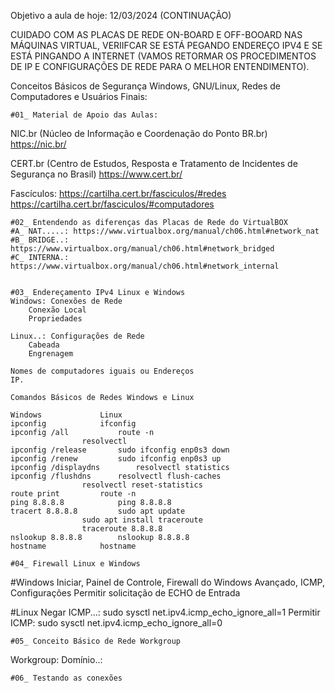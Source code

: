Objetivo a aula de hoje: 12/03/2024 (CONTINUAÇÃO)

CUIDADO COM AS PLACAS DE REDE ON-BOARD E OFF-BOOARD NAS MÁQUINAS VIRTUAL, VERIIFCAR SE ESTÁ PEGANDO ENDEREÇO IPV4 E SE ESTÁ PINGANDO A INTERNET (VAMOS RETORMAR OS PROCEDIMENTOS DE IP E CONFIGURAÇÕES DE REDE PARA O MELHOR ENTENDIMENTO).

Conceitos Básicos de Segurança Windows, GNU/Linux, Redes de Computadores e Usuários Finais:

	#01_ Material de Apoio das Aulas:



NIC.br (Núcleo de Informação e Coordenação do Ponto BR.br)
https://nic.br/

CERT.br (Centro de Estudos, Resposta e Tratamento de Incidentes de Segurança no Brasil)
https://www.cert.br/

Fascículos: https://cartilha.cert.br/fasciculos/#redes
			https://cartilha.cert.br/fasciculos/#computadores

	#02_ Entendendo as diferenças das Placas de Rede do VirtualBOX
	#A_ NAT.....: https://www.virtualbox.org/manual/ch06.html#network_nat
	#B_ BRIDGE..: https://www.virtualbox.org/manual/ch06.html#network_bridged
	#C_ INTERNA.: https://www.virtualbox.org/manual/ch06.html#network_internal


	#03_ Endereçamento IPv4 Linux e Windows
	Windows: Conexões de Rede
		Conexão Local
		Propriedades
	
	Linux..: Configurações de Rede
		Cabeada
		Engrenagem
	
	Nomes de computadores iguais ou Endereços
	IP.
	
	Comandos Básicos de Redes Windows e Linux
	
	Windows				Linux
	ipconfig			ifconfig
	ipconfig /all			route -n
					resolvectl
	ipconfig /release		sudo ifconfig enp0s3 down
	ipconfig /renew			sudo ifconfig enp0s3 up
	ipconfig /displaydns		resolvectl statistics
	ipconfig /flushdns		resolvectl flush-caches
					resolvectl reset-statistics
	route print			route -n
	ping 8.8.8.8			ping 8.8.8.8
	tracert 8.8.8.8			sudo apt update
					sudo apt install traceroute
					traceroute 8.8.8.8
	nslookup 8.8.8.8		nslookup 8.8.8.8
	hostname			hostname

	#04_ Firewall Linux e Windows

#Windows
Iniciar, Painel de Controle, Firewall do Windows
	Avançado, ICMP, Configurações
		Permitir solicitação de ECHO de Entrada

#Linux
Negar ICMP...: sudo sysctl net.ipv4.icmp_echo_ignore_all=1
Permitir ICMP: sudo sysctl net.ipv4.icmp_echo_ignore_all=0

	#05_ Conceito Básico de Rede Workgroup

Workgroup:
Domínio..:

	#06_ Testando as conexões
